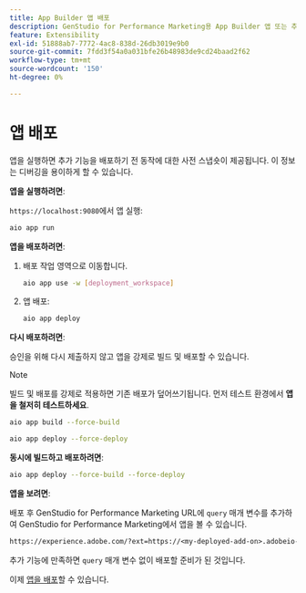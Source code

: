 ```yaml
---
title: App Builder 앱 배포
description: GenStudio for Performance Marketing용 App Builder 앱 또는 추가 기능을 배포합니다.
feature: Extensibility
exl-id: 51888ab7-7772-4ac8-838d-26db3019e9b0
source-git-commit: 7fdd3f54a0a031bfe26b48983de9cd24baad2f62
workflow-type: tm+mt
source-wordcount: '150'
ht-degree: 0%

---
```


# 앱 배포

앱을 실행하면 추가 기능을 배포하기 전 동작에 대한 사전 스냅숏이 제공됩니다. 이 정보는 디버깅을 용이하게 할 수 있습니다.

**앱을 실행하려면**:

`https://localhost:9080`에서 앱 실행:

```bash
aio app run
```

**앱을 배포하려면**:

1. 배포 작업 영역으로 이동합니다.

   ```bash
   aio app use -w [deployment_workspace]
   ```

2. 앱 배포:

   ```bash
   aio app deploy
   ```

**다시 배포하려면**:

승인을 위해 다시 제출하지 않고 앱을 강제로 빌드 및 배포할 수 있습니다.

>[!NOTE]
>
>빌드 및 배포를 강제로 적용하면 기존 배포가 덮어쓰기됩니다. 먼저 테스트 환경에서 **앱을 철저히 테스트하세요**.

```bash
aio app build --force-build
```

```bash
aio app deploy --force-deploy
```

**동시에 빌드하고 배포하려면**:

```bash
aio app deploy --force-build --force-deploy
```

**앱을 보려면**:

배포 후 GenStudio for Performance Marketing URL에 `query` 매개 변수를 추가하여 GenStudio for Performance Marketing에서 앱을 볼 수 있습니다.

```txt
https://experience.adobe.com/?ext=https://<my-deployed-add-on>.adobeio-static.net/index.html#/@<ims-org>/genstudio/create
```

추가 기능에 만족하면 `query` 매개 변수 없이 배포할 준비가 된 것입니다.

이제 [앱을 배포](distribute-app.md)할 수 있습니다.

